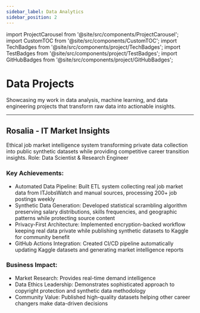 ```yaml
---
sidebar_label: Data Analytics
sidebar_position: 2
---
```


import ProjectCarousel from '@site/src/components/ProjectCarousel';
import CustomTOC from '@site/src/components/CustomTOC';
import TechBadges from '@site/src/components/project/TechBadges';
import TestBadges from '@site/src/components/project/TestBadges';
import GitHubBadges from '@site/src/components/project/GitHubBadges';

<div className="data-projects-page">

# Data Projects

Showcasing my work in data analysis, machine learning, and data engineering projects that transform raw data into actionable insights.

***

## Rosalia - IT Market Insights

<section>

Ethical job market intelligence system transforming private data collection into public synthetic datasets while providing competitive career transition insights.
Role: Data Scientist & Research Engineer

<TechBadges values="python,pandas,numpy,githubactions,aws,kaggle,encryption" />
<TestBadges tests="pytest:120,integration:40" />

### Key Achievements:

- Automated Data Pipeline: Built ETL system collecting real job market data from ITJobsWatch and manual sources, processing 200+ job postings weekly
- Synthetic Data Generation: Developed statistical scrambling algorithm preserving salary distributions, skills frequencies, and geographic patterns while protecting source content
- Privacy-First Architecture: Implemented encryption-backed workflow keeping real data private while publishing synthetic datasets to Kaggle for community benefit
- GitHub Actions Integration: Created CI/CD pipeline automatically updating Kaggle datasets and generating market intelligence reports

### Business Impact:

- Market Research: Provides real-time demand intelligence
- Data Ethics Leadership: Demonstrates sophisticated approach to copyright protection and synthetic data methodology
- Community Value: Published high-quality datasets helping other career changers make data-driven decisions

</section>
</div>